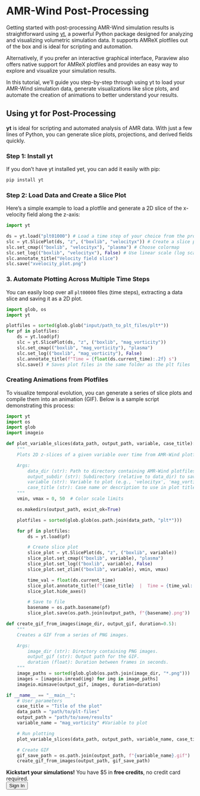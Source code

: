 # AMR-Wind Post-Processing
Getting started with post-processing AMR-Wind simulation results is straightforward using [yt](https://yt-project.org/doc/visualizing/plots.html#slice-plots), a powerful Python package designed for analyzing and visualizing volumetric simulation data. It supports AMReX plotfiles out of the box and is ideal for scripting and automation.

Alternatively, if you prefer an interactive graphical interface, Paraview also offers native support for AMReX plotfiles and provides an easy way to explore and visualize your simulation results.

In this tutorial, we’ll guide you step-by-step through using yt to load your AMR-Wind simulation data, generate visualizations like slice plots, and automate the creation of animations to better understand your results.

## Using yt for Post-Processing
**yt** is ideal for scripting and automated analysis of AMR data. With just a few lines of Python, you can generate slice plots, projections, and derived fields quickly.

### Step 1: Install yt 
If you don’t have yt installed yet, you can add it easily with pip:

```bash
pip install yt
```

### Step 2: Load Data and Create a Slice Plot
Here’s a simple example to load a plotfile and generate a 2D slice of the x-velocity field along the z-axis:

```python
import yt

ds = yt.load("plt01000") # Load a time step of your choice from the provided path
slc = yt.SlicePlot(ds, "z", ("boxlib", "velocityx")) # Create a slice plot of x velocity normal to z-axis
slc.set_cmap(("boxlib", "velocityx"), "plasma") # Choose colormap
slc.set_log(("boxlib", "velocityx"), False) # Use linear scale (log scale is default)
slc.annotate_title("Velocity field slice")
slc.save("xvelocity_plot.png")
```

### 3. Automate Plotting Across Multiple Time Steps
You can easily loop over all `plt00000` files (time steps), extracting a data slice and saving it as a 2D plot.

```python
import glob, os
import yt

plotfiles = sorted(glob.glob("input/path_to_plt_files/plt*"))
for pf in plotfiles:
    ds = yt.load(pf)
    slc = yt.SlicePlot(ds, "z", ("boxlib", "mag_vorticity"))
    slc.set_cmap(("boxlib", "mag_vorticity"), "plasma")
    slc.set_log(("boxlib", "mag_vorticity"), False)
    slc.annotate_title(f"Time = {float(ds.current_time):.2f} s")
    slc.save() # Saves plot files in the same folder as the plt files

```

### Creating Animations from Plotfiles
To visualize temporal evolution, you can generate a series of slice plots and compile them into an animation (GIF). Below is a sample script demonstrating this process:

```python
import yt
import os
import glob
import imageio

def plot_variable_slices(data_path, output_path, variable, case_title):
    """
    Plots 2D z-slices of a given variable over time from AMR-Wind plotfiles using yt.

    Args:
        data_dir (str): Path to directory containing AMR-Wind plotfiles.
        output_subdir (str): Subdirectory (relative to data_dir) to save output images.
        variable (str): Variable to plot (e.g., 'velocityx', 'mag_vorticity').
        case_title (str): Case name or description to use in plot titles.
    """
    vmin, vmax = 0, 50  # Color scale limits

    os.makedirs(output_path, exist_ok=True)

    plotfiles = sorted(glob.glob(os.path.join(data_path, "plt*")))

    for pf in plotfiles:
        ds = yt.load(pf)

        # Create slice plot
        slice_plot = yt.SlicePlot(ds, "z", ("boxlib", variable))
        slice_plot.set_cmap(("boxlib", variable), "plasma")
        slice_plot.set_log(("boxlib", variable), False)
        slice_plot.set_zlim(("boxlib", variable), vmin, vmax)

        time_val = float(ds.current_time)
        slice_plot.annotate_title(f"{case_title}  |  Time = {time_val:.1f} s")
        slice_plot.hide_axes()

        # Save to file
        basename = os.path.basename(pf)
        slice_plot.save(os.path.join(output_path, f"{basename}.png"))

def create_gif_from_images(image_dir, output_gif, duration=0.5):
    """
    Creates a GIF from a series of PNG images.

    Args:
        image_dir (str): Directory containing PNG images.
        output_gif (str): Output path for the GIF.
        duration (float): Duration between frames in seconds.
    """
    image_paths = sorted(glob.glob(os.path.join(image_dir, "*.png")))
    images = [imageio.imread(img) for img in image_paths]
    imageio.mimsave(output_gif, images, duration=duration)

if __name__ == "__main__":
    # User parameters
    case_title = "Title of the plot"
    data_path = "path/to/plt-files"
    output_path = "path/to/save/results"
    variable_name = "mag_vorticity" #Variable to plot 

    # Run plotting
    plot_variable_slices(data_path, output_path, variable_name, case_title)

    # Create GIF
    gif_save_path = os.path.join(output_path, f"{variable_name}.gif")
    create_gif_from_images(output_path, gif_save_path)

```

<div class="cta-bar">
  <div class="cta-text">
    <strong>Kickstart your simulations!</strong> You have $5 in <strong>free credits</strong>, no credit card required.
  </div>
 <button  onclick="window.open('https://console.inductiva.ai/?utm_source=guide_amr-wind&utm_medium=button&utm_campaign=signup', '_blank')" target="_blank" class="cta-button">Sign In</button>
</div>